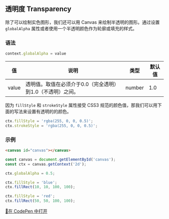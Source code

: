## 透明度 Transparency

除了可以绘制实色图形，我们还可以用 Canvas 来绘制半透明的图形。通过设置 `globalAlpha` 属性或者使用一个半透明颜色作为轮廓或填充的样式。

### 语法

```js
context.globalAlpha = value
```

| 值    | 说明                                                       | 类型   | 默认值 |
| ----- | ---------------------------------------------------------- | ------ | ------ |
| value | 透明值。取值在必须介于0.0（完全透明）到1.0（不透明）之间。 | number | 1.0    |

因为 `fillStyle` 和 `strokeStyle` 属性接受 CSS3 规范的颜色值，那我们可以用下面的写法来设置有透明的的颜色。

```js
ctx.fillStyle = 'rgba(255, 0, 0, 0.5)';
ctx.strokeStyle = 'rgba(255, 0, 0, 0.5)';
```

### 示例

```html
<canvas id="canvas"></canvas>
```

```js
const canvas = document.getElementById('canvas');
const ctx = canvas.getContext('2d');

ctx.globalAlpha = 0.5;

ctx.fillStyle = 'blue';
ctx.fillRect(10, 10, 100, 100);

ctx.fillStyle = 'red';
ctx.fillRect(50, 50, 100, 100);
```

<a target="_blank" href="https://codepen.io/mrsingsing/pen/dqGaMN">🔎在 CodePen 中打开</a>